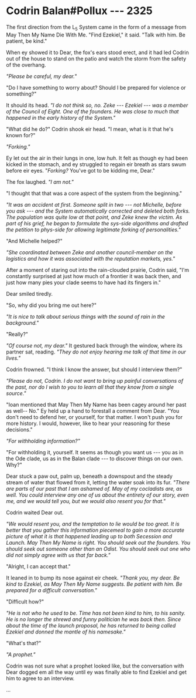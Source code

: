 # Codrin Balan#Pollux --- 2325

The first direction from the L<sub>5</sub> System came in the form of a message from May Then My Name Die With Me. "Find Ezekiel," it said. "Talk with him. Be patient, be kind."

When ey showed it to Dear, the fox's ears stood erect, and it had led Codrin out of the house to stand on the patio and watch the storm from the safety of the overhang.

*"Please be careful, my dear."*

"Do I have something to worry about? Should I be prepared for violence or something?"

It should its head. *"I do not think so, no. Zeke --- Ezekiel --- was a member of the Council of Eight. One of the founders. He was close to much that happened in the early history of the System."*

"What did he do?" Codrin shook eir head. "I mean, what is it that he's known for?"

*"Forking."*

Ey let out the air in their lungs in one, low *huh*. It felt as though ey had been kicked in the stomach, and ey struggled to regain eir breath as stars swum before eir eyes. "*Forking?* You've got to be kidding me, Dear."

The fox laughed. *"I am not."*

"I thought that that was a core aspect of the system from the beginning."

*"It was an accident at first. Someone split in two --- not Michelle, before you ask --- and the System automatically corrected and deleted both forks. The population was quite low at that point, and Zeke knew the victim. As part of his grief, he began to formulate the sys-side algorithms and drafted the petition to phys-side for allowing legitimate forking of personalities."*

"And Michelle helped?"

*"She coordinated between Zeke and another council-member on the logistics and how it was associated with the reputation markets, yes."*

After a moment of staring out into the rain-clouded prairie, Codrin said, "I'm constantly surprised at just how much of a frontier it was back then, and just how many pies your clade seems to have had its fingers in."

Dear smiled tiredly.

"So, why did you bring me out here?"

*"It is nice to talk about serious things with the sound of rain in the background."*

"Really?"

*"Of course not, my dear."* It gestured back through the window, where its partner sat, reading. *"They do not enjoy hearing me talk of that time in our lives."*

Codrin frowned. "I think I know the answer, but should I interview them?"

*"Please do not, Codrin. I do not want to bring up painful conversations of the past, nor do I wish to you to learn all that they know from a single source."*

"Ioan mentioned that May Then My Name has been cagey around her past as well-- No." Ey held up a hand to forestall a comment from Dear. "You don't need to defend her, or yourself, for that matter. I won't push you for more history. I would, however, like to hear your reasoning for these decisions."

*"For withholding information?"*

"For withholding it, yourself. It seems as though you want us --- you as in the Ode clade, us as in the Balan clade --- to discover things on our own. Why?"

Dear stuck a paw out, palm up, beneath a downspout and the steady stream of water that flowed from it, letting the water soak into its fur. *"There are parts of our past that I am ashamed of. May of my cocladists are, as well. You could interview any one of us about the entirety of our story, even me, and we would tell you, but we would also resent you for that."*

Codrin waited Dear out.

*"We would resent you, and the temptation to lie would be too great. It is better that you gather this information piecemeal to gain a more accurate picture of what it is that happened leading up to both Secession and Launch. May Then My Name is right. You should seek out the founders. You should seek out someone other than an Odist. You should seek out one who did not simply agree with us that far back."*

"Alright, I can accept that."

It leaned in to bump its nose against eir cheek. *"Thank you, my dear. Be kind to Ezekiel, as May Then My Name suggests. Be patient with him. Be prepared for a difficult conversation."*

"Difficult how?"

*"He is not who he used to be. Time has not been kind to him, to his sanity. He is no longer the shrewd and funny politician he was back then. Since about the time of the launch proposal, he has returned to being called Ezekiel and donned the mantle of his namesake."*

"What's that?"

*"A prophet."*

Codrin was not sure what a prophet looked like, but the conversation with Dear dogged em all the way until ey was finally able to find Ezekiel and get him to agree to an interview.

...
